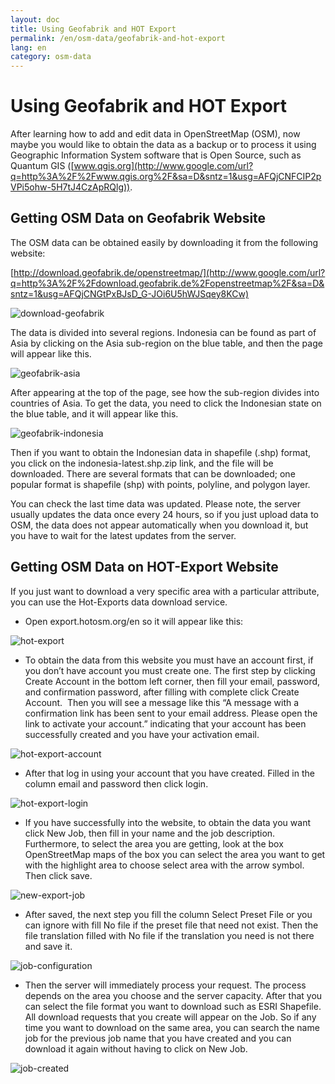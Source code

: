 ```yaml
---
layout: doc
title: Using Geofabrik and HOT Export
permalink: /en/osm-data/geofabrik-and-hot-export
lang: en
category: osm-data
---
```


Using Geofabrik and HOT Export
================
After learning how to add and edit data in OpenStreetMap (OSM), now
maybe you would like to obtain the data as a backup or to process it
using Geographic Information System software that is Open Source, such as
Quantum
GIS ([www.qgis.org](http://www.google.com/url?q=http%3A%2F%2Fwww.qgis.org%2F&sa=D&sntz=1&usg=AFQjCNFCIP2pVPi5ohw-5H7tJ4CzApRQlg)).

Getting OSM Data on Geofabrik Website
-------------------------------------

The OSM data can be obtained easily by downloading it from the
following website:  

[http://download.geofabrik.de/openstreetmap/](http://www.google.com/url?q=http%3A%2F%2Fdownload.geofabrik.de%2Fopenstreetmap%2F&sa=D&sntz=1&usg=AFQjCNGtPxBJsD_G-JOi6U5hWJSqey8KCw)

![download-geofabrik][]

The data is divided into several regions. Indonesia can be found as part of Asia by clicking on the Asia sub-region on the blue
table, and then the page will appear like this.

![geofabrik-asia][]

After appearing at the top of the page, see how the sub-region
divides into countries of Asia. To get the data, you need to click
the Indonesian state on the blue table, and it will appear like this.

![geofabrik-indonesia][]

Then if you want to obtain the Indonesian data in shapefile (.shp)
format, you click on the indonesia-latest.shp.zip link, and the file
will be downloaded. There are several formats that can be downloaded;
one popular format is shapefile (shp) with points, polyline,
and polygon layer.

You can check the last time data was updated. Please note, the server
usually updates the data once every 24 hours, so if you just upload data
to OSM, the data does not appear automatically when you download it, but
you have to wait for the latest updates from the server.

Getting OSM Data on HOT-Export Website
--------------------------------------

If you just want to download a very specific area with a
particular attribute, you can use the Hot-Exports data download service.

-   Open export.hotosm.org/en so it will appear like this:

![hot-export][]

-   To obtain the data from this website you must have an account first,
    if you don’t have account you must create one. The first step by
    clicking Create Account in the bottom left corner, then fill your
    email, password, and confirmation password, after filling with
    complete click Create Account.  Then you will see a message like
    this “A message with a confirmation link has been sent to your email
    address. Please open the link to activate your account.” indicating
    that your account has been successfully created and you have your
    activation email.

![hot-export-account][]

-   After that log in using your account that you have created. Filled
    in the column email and password then click login.

![hot-export-login][]

-   If you have successfully into the website, to obtain the data you
    want click New Job, then fill in your name and the job description.
    Furthermore, to select the area you are getting, look at the box
    OpenStreetMap maps of the box you can select the area you want to
    get with the highlight area to choose select area with the arrow
    symbol. Then click save.

![new-export-job][]

-   After saved, the next step you fill the column Select Preset File or
    you can ignore with fill No file if the preset file that need not
    exist. Then the file translation filled with No file if the
    translation you need is not there and save it.

![job-configuration][]

-   Then the server will immediately process your request. The process
    depends on the area you choose and the server capacity. After that
    you can select the file format you want to download such as ESRI
    Shapefile. All download requests that you create will appear on the
    Job. So if any time you want to download on the same area, you can
    search the name job for the previous job name that you have created
    and you can download it again without having to click on New Job.

![job-created][]

[download-geofabrik]: /images/en/osm-data/geofabrik-and-hotexport/download-geofabrik.png
[geofabrik-asia]: /images/en/osm-data/geofabrik-and-hotexport/geofabrik-asia.png
[geofabrik-indonesia]: /images/en/osm-data/geofabrik-and-hotexport/geofabrik-indonesia.png
[hot-export]: /images/en/osm-data/geofabrik-and-hotexport/hot-export.png
[hot-export-account]: /images/en/osm-data/geofabrik-and-hotexport/hot-export-account.png
[hot-export-login]: /images/en/osm-data/geofabrik-and-hotexport/hot-export-login.png
[new-export-job]: /images/en/osm-data/geofabrik-and-hotexport/new-export-job.png
[job-configuration]: /images/en/osm-data/geofabrik-and-hotexport/job-configuration.png
[job-created]: /images/en/osm-data/geofabrik-and-hotexport/job-created.png

